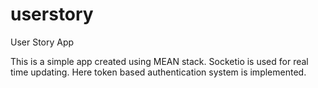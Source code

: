 # userstory
User Story App

This is a simple app created using MEAN stack. Socketio is used for real time updating. Here token based authentication system is implemented.
